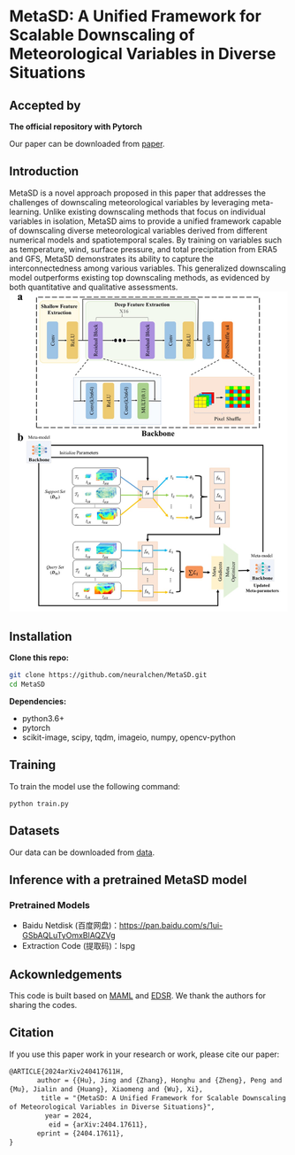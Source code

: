 # MetaSD: A Unified Framework for Scalable Downscaling of Meteorological Variables in Diverse Situations
## Accepted by 
**The official repository with Pytorch**

Our paper can be downloaded from [paper](https://arxiv.org/abs/2404.17611).

## Introduction

MetaSD is a novel approach proposed in this paper that addresses the challenges of downscaling meteorological variables by leveraging meta-learning. Unlike existing downscaling methods that focus on individual variables in isolation, MetaSD aims to provide a unified framework capable of downscaling diverse meteorological variables derived from different numerical models and spatiotemporal scales. By training on variables such as temperature, wind, surface pressure, and total precipitation from ERA5 and GFS, MetaSD demonstrates its ability to capture the interconnectedness among various variables. This generalized downscaling model outperforms existing top downscaling methods, as evidenced by both quantitative and qualitative assessments.
<img src='./figure/MetaSD.jpg'/>


## Installation
**Clone this repo:**

```bash
git clone https://github.com/neuralchen/MetaSD.git
cd MetaSD
```
**Dependencies:**

- python3.6+
- pytorch
- scikit-image, scipy, tqdm, imageio, numpy, opencv-python

## Training

To train the model use the following command:

```
python train.py
```


## Datasets

Our data can be downloaded from [data](https://drive.google.com/drive/folders/1Mf2QBt-hAFUzdzkpEFVcEHX74Qv89t5v).


## Inference with a pretrained MetaSD model
### Pretrained Models
- Baidu Netdisk (百度网盘)：https://pan.baidu.com/s/1ui-GSbAQLuTyOmxBlAQZVg 
- Extraction Code (提取码)：lspg

## Ackownledgements
This code is built based on [MAML](https://github.com/sanghyun-son/EDSR-PyTorch) and [EDSR](https://github.com/sanghyun-son/EDSR-PyTorch). We thank the authors for sharing the codes.

## Citation
If you use this paper work in your research or work, please cite our paper:
```
@ARTICLE{2024arXiv240417611H,
       author = {{Hu}, Jing and {Zhang}, Honghu and {Zheng}, Peng and {Mu}, Jialin and {Huang}, Xiaomeng and {Wu}, Xi},
        title = "{MetaSD: A Unified Framework for Scalable Downscaling of Meteorological Variables in Diverse Situations}",
         year = 2024,
          eid = {arXiv:2404.17611},
       eprint = {2404.17611},
}
```